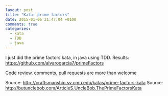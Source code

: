 ```yaml
---
layout: post
title: "Kata: prime factors"
date: 2015-01-06 21:47:04 +0100
comments: true
categories: 
  - kata
  - TDD
  - java
---
```


I just did the prime factors kata, in java using TDD. Results: https://github.com/alvarogarcia7/primeFactors

Code review, comments, pull requests are more than welcome

Source: http://craftsmanship.sv.cmu.edu/katas/prime-factors-kata
Source: http://butunclebob.com/ArticleS.UncleBob.ThePrimeFactorsKata